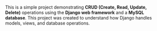 This is a simple project demonstrating **CRUD (Create, Read, Update, Delete)** operations using the **Django web framework** and a **MySQL database**. This project was created to understand how Django handles models, views, and database operations.

